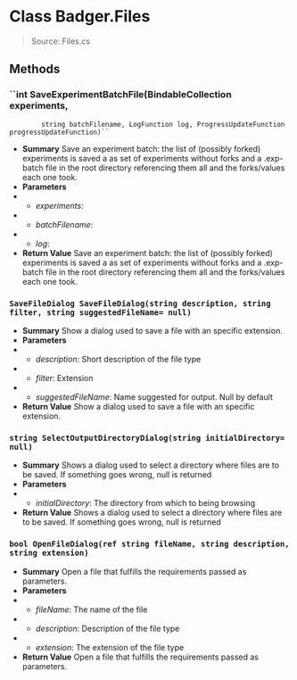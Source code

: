 # Class Badger.Files
> Source: Files.cs
## Methods
### ``int SaveExperimentBatchFile(BindableCollection<ExperimentViewModel> experiments,
            string batchFilename, LogFunction log, ProgressUpdateFunction progressUpdateFunction)``
* **Summary**
  Save an experiment batch: the list of (possibly forked) experiments is saved a as set of experiments without forks and a .exp-batch file in the root directory referencing them all and the forks/values each one took.
* **Parameters**
* * _experiments_: 
* * _batchFilename_: 
* * _log_: 
* **Return Value**
  Save an experiment batch: the list of (possibly forked) experiments is saved a as set of experiments without forks and a .exp-batch file in the root directory referencing them all and the forks/values each one took.
### ``SaveFileDialog SaveFileDialog(string description, string filter, string suggestedFileName= null)``
* **Summary**
  Show a dialog used to save a file with an specific extension.
* **Parameters**
* * _description_: Short description of the file type
* * _filter_: Extension
* * _suggestedFileName_: Name suggested for output. Null by default
* **Return Value**
  Show a dialog used to save a file with an specific extension.
### ``string SelectOutputDirectoryDialog(string initialDirectory= null)``
* **Summary**
  Shows a dialog used to select a directory where files are to be saved. If something goes wrong, null is returned
* **Parameters**
* * _initialDirectory_: The directory from which to being browsing
* **Return Value**
  Shows a dialog used to select a directory where files are to be saved. If something goes wrong, null is returned
### ``bool OpenFileDialog(ref string fileName, string description, string extension)``
* **Summary**
  Open a file that fulfills the requirements passed as parameters.
* **Parameters**
* * _fileName_: The name of the file
* * _description_: Description of the file type
* * _extension_: The extension of the file type
* **Return Value**
  Open a file that fulfills the requirements passed as parameters.
